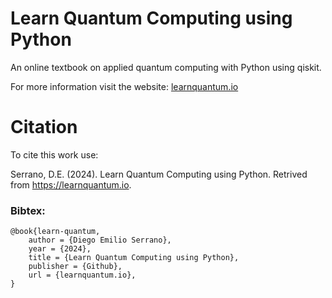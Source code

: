 # Learn Quantum Computing using Python
An online textbook on applied quantum computing with Python using qiskit.

For more information visit the website: [learnquantum.io](learnquantum.io)

# Citation
To cite this work use:

Serrano, D.E. (2024). Learn Quantum Computing using Python. Retrived from https://learnquantum.io.

### Bibtex:
```
@book{learn-quantum,   
    author = {Diego Emilio Serrano},   
    year = {2024},
    title = {Learn Quantum Computing using Python},   
    publisher = {Github},   
    url = {learnquantum.io},
}
```
